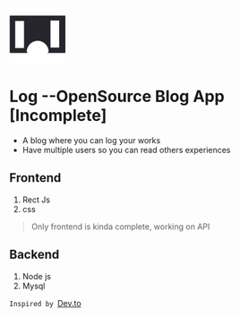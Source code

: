 <img src="./src/assets/logo.svg" width="100px">

# Log --OpenSource Blog App [Incomplete]

- A blog where you can log your works
- Have multiple users so you can read others experiences

## Frontend

1.  Rect Js
2.  css

> Only frontend is kinda complete, working on API

## Backend

1. Node js
2. Mysql

`Inspired by `<a href="https://www.dev.to" >Dev.to</a>
